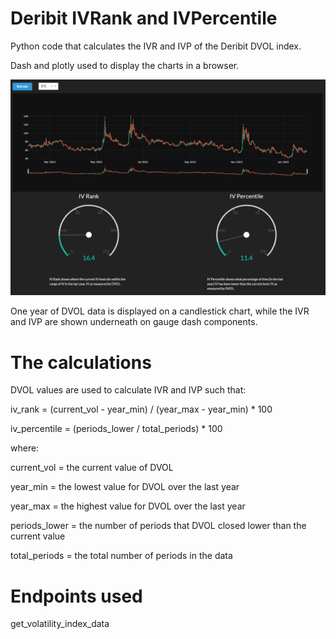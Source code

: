 # Deribit IVRank and IVPercentile
Python code that calculates the IVR and IVP of the Deribit DVOL index.

Dash and plotly used to display the charts in a browser.

<img src="images/screenshot 1.PNG">

One year of DVOL data is displayed on a candlestick chart, 
while the IVR and IVP are shown underneath on gauge dash components.

# The calculations

DVOL values are used to calculate IVR and IVP such that:

iv_rank = (current_vol - year_min) / (year_max - year_min) * 100

iv_percentile = (periods_lower / total_periods) * 100

where:

current_vol = the current value of DVOL

year_min = the lowest value for DVOL over the last year

year_max = the highest value for DVOL over the last year

periods_lower = the number of periods that DVOL closed lower than the current value

total_periods = the total number of periods in the data

# Endpoints used
get_volatility_index_data